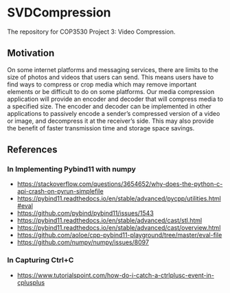 # SVDCompression
The repository for COP3530 Project 3: Video Compression.

## Motivation
On some internet platforms and messaging services, there are limits to the size of photos and videos that users can send. This means users have to find ways to compress or crop media which may remove important elements or be difficult to do on some platforms. Our media compression application will provide an encoder and decoder that will compress media to a specified size. The encoder and decoder can be implemented in other applications to passively encode a sender’s compressed version of a video or image, and decompress it at the receiver’s side. This may also provide the benefit of faster transmission time and storage space savings.

## References

### In Implementing Pybind11 with numpy
- https://stackoverflow.com/questions/3654652/why-does-the-python-c-api-crash-on-pyrun-simplefile
- https://pybind11.readthedocs.io/en/stable/advanced/pycpp/utilities.html#eval
- https://github.com/pybind/pybind11/issues/1543
- https://pybind11.readthedocs.io/en/stable/advanced/cast/stl.html
- https://pybind11.readthedocs.io/en/stable/advanced/cast/overview.html
- https://github.com/aoloe/cpp-pybind11-playground/tree/master/eval-file
- https://github.com/numpy/numpy/issues/8097

### In Capturing Ctrl+C
- https://www.tutorialspoint.com/how-do-i-catch-a-ctrlplusc-event-in-cplusplus